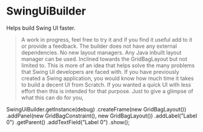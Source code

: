 SwingUiBuilder
==============

Helps build Swing UI faster.

> A work in progress, feel free to try it and if you find it useful add to it or provide a feedback.
> The builder does not have any external dependencies.
> No new layout managers. Any Java inbuilt layout manager can be used.
> Inclined towards the GridBagLayout but not limited to.
> This is more of an idea that helps solve the many problems that Swing UI developers are faced with.
  > If you have previously created a Swing application, you would know how much time it takes to build a decent UI from Scratch.
  > If you wanted a quick UI with less effort then this is intended for that purpose.
> Just to give a glimpse of what this can do for you,

SwingUiBuilder.getInstance(debug)
  .createFrame(new GridBagLayout())
    .addPanel(new GridBagConstraint(), new GridBagLayout())
      .addLabel("Label 0")
        .getParent()
      .addTextField("Label 0")
        .show();
      
        
  
